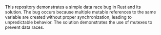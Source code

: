 This repository demonstrates a simple data race bug in Rust and its solution.  The bug occurs because multiple mutable references to the same variable are created without proper synchronization, leading to unpredictable behavior.  The solution demonstrates the use of mutexes to prevent data races.